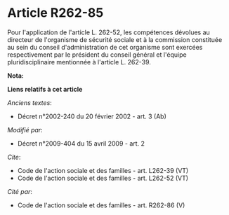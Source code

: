# Article R262-85

Pour l'application de l'article L. 262-52, les compétences dévolues au directeur de l'organisme de sécurité sociale et à la
commission constituée au sein du conseil d'administration de cet organisme sont exercées respectivement par le président du
conseil général et l'équipe pluridisciplinaire mentionnée à l'article L. 262-39.

**Nota:**



**Liens relatifs à cet article**

_Anciens textes_:

  - Décret n°2002-240 du 20 février 2002 - art. 3 (Ab)

_Modifié par_:

  - Décret n°2009-404 du 15 avril 2009 - art. 2

_Cite_:

  - Code de l'action sociale et des familles - art. L262-39 (VT)
  - Code de l'action sociale et des familles - art. L262-52 (VT)

_Cité par_:

  - Code de l'action sociale et des familles - art. R262-86 (V)
